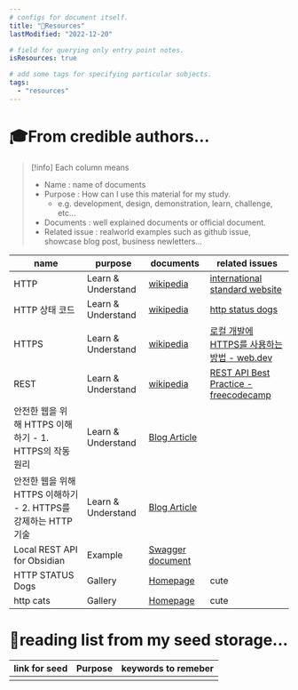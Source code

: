 ```yaml
---
# configs for document itself.
title: "🚚Resources"
lastModified: "2022-12-20"

# field for querying only entry point notes.
isResources: true

# add some tags for specifying particular subjects.
tags:
  - "resources"
---
```

# 🎓From credible authors...
> [!info] Each column means
> - Name : name of documents
> - Purpose : How can I use this material for my study.
> 	- e.g. development, design, demonstration, learn, challenge, etc...
> - Documents : well explained documents or official document.
> - Related issue : realworld examples such as github issue, showcase blog post, business newletters...

| name                                                            | purpose            | documents                                                                             | related issues                                                                                                                    |
| --------------------------------------------------------------- | ------------------ | ------------------------------------------------------------------------------------- | --------------------------------------------------------------------------------------------------------------------------------- |
| HTTP                                                            | Learn & Understand | [wikipedia](https://ko.wikipedia.org/wiki/HTTP)                                       | [international standard website](https://httpwg.org/specs/)                                                                       |
| HTTP 상태 코드                                                  | Learn & Understand | [wikipedia](https://ko.wikipedia.org/wiki/HTTP_%EC%83%81%ED%83%9C_%EC%BD%94%EB%93%9C) | [http status dogs](https://httpstatusdogs.com/)                                                                                   |
| HTTPS                                                           | Learn & Understand | [wikipedia](https://ko.wikipedia.org/wiki/HTTPS)                                      | [로컬 개발에 HTTPS를 사용하는 방법 - web.dev](https://web.dev/i18n/ko/how-to-use-local-https/)                                    |
| REST                                                            | Learn & Understand | [wikipedia](https://ko.wikipedia.org/wiki/REST)                                       | [REST API Best Practice - freecodecamp](https://www.freecodecamp.org/news/rest-api-best-practices-rest-endpoint-design-examples/) |
| 안전한 웹을 위해 HTTPS 이해하기 - 1. HTTPS의 작동 원리          | Learn & Understand | [Blog Article](https://yozm.wishket.com/magazine/detail/1852/)                        |                                                                                                                                   |
| 안전한 웹을 위해 HTTPS 이해하기 - 2. HTTPS를 강제하는 HTTP 기술 | Learn & Understand | [Blog Article](https://yozm.wishket.com/magazine/detail/1862/)                                                                                      |                                                                                                                                   |
| Local REST API for Obsidian                                     | Example            | [Swagger document](https://coddingtonbear.github.io/obsidian-local-rest-api/)         |                                                                                                                                   |
| HTTP STATUS Dogs                                                | Gallery            | [Homepage](https://httpstatusdogs.com/)                                               | cute                                                                                                                              |
| http cats                                                       | Gallery            | [Homepage](https://httpcats.com/)                                                     | cute                                                                                                                              |


# 🌱reading list from my seed storage...
| link for seed | Purpose | keywords to remeber |
| ------------- | ------- | ----------------- |
|               |         |                   |
